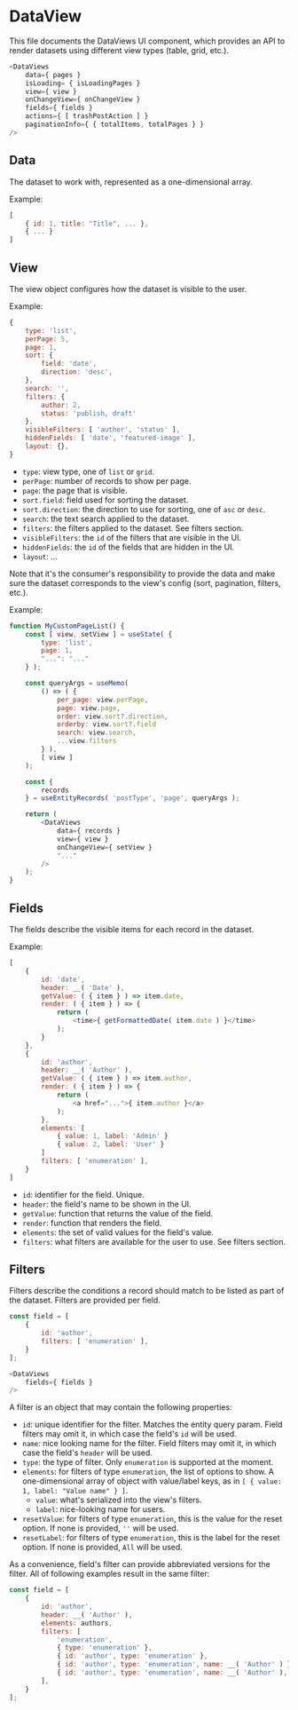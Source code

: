 # DataView

This file documents the DataViews UI component, which provides an API to render datasets using different view types (table, grid, etc.).

```js
<DataViews
	data={ pages }
	isLoading= { isLoadingPages }
	view={ view }
	onChangeView={ onChangeView }
	fields={ fields }
	actions={ [ trashPostAction ] }
	paginationInfo={ { totalItems, totalPages } }
/>
```

## Data

The dataset to work with, represented as a one-dimensional array. 

Example:

```js
[
	{ id: 1, title: "Title", ... },
	{ ... }
]
```

## View

The view object configures how the dataset is visible to the user.

Example:

```js
{
	type: 'list',
	perPage: 5,
	page: 1,
	sort: {
		field: 'date',
		direction: 'desc',
	},
	search: '',
	filters: {
		author: 2,
		status: 'publish, draft'
	},
	visibleFilters: [ 'author', 'status' ],
	hiddenFields: [ 'date', 'featured-image' ],
	layout: {},
}
```

- `type`: view type, one of `list` or `grid`.
- `perPage`: number of records to show per page.
- `page`: the page that is visible.
- `sort.field`: field used for sorting the dataset.
- `sort.direction`: the direction to use for sorting, one of `asc` or `desc`.
- `search`: the text search applied to the dataset.
- `filters`: the filters applied to the dataset. See filters section.
- `visibleFilters`: the `id` of the filters that are visible in the UI.
- `hiddenFields`: the `id` of the fields that are hidden in the UI.
- `layout`: ...

Note that it's the consumer's responsibility to provide the data and make sure the dataset corresponds to the view's config (sort, pagination, filters, etc.).

Example:

```js
function MyCustomPageList() { 
	const [ view, setView ] = useState( {
		type: 'list',
		page: 1,
		"...": "..."
	} );

	const queryArgs = useMemo(
		() => ( {
			per_page: view.perPage,
			page: view.page,
			order: view.sort?.direction,
			orderby: view.sort?.field
			search: view.search,
			...view.filters
		} ),
		[ view ]
	);

	const {
		records
	} = useEntityRecords( 'postType', 'page', queryArgs );

	return (
		<DataViews
			data={ records }
			view={ view }
			onChangeView={ setView }
			"..."
		/>
	);
}
```

## Fields

The fields describe the visible items for each record in the dataset.

Example:

```js
[
	{
		id: 'date',
		header: __( 'Date' ),
		getValue: ( { item } ) => item.date,
		render: ( { item } ) => {
			return (
				<time>{ getFormattedDate( item.date ) }</time>
			);
		}
	},
	{
		id: 'author',
		header: __( 'Author' ),
		getValue: ( { item } ) => item.author,
		render: ( { item } ) => {
			return (
				<a href="...">{ item.author }</a>
			);
		},
		elements: [
			{ value: 1, label: 'Admin' }
			{ value: 2, label: 'User' }
		]
		filters: [ 'enumeration' ],
	}
]
```

- `id`: identifier for the field. Unique.
- `header`: the field's name to be shown in the UI.
- `getValue`: function that returns the value of the field.
- `render`: function that renders the field.
- `elements`: the set of valid values for the field's value.
- `filters`: what filters are available for the user to use. See filters section.

## Filters

Filters describe the conditions a record should match to be listed as part of the dataset. Filters are provided per field.

```js
const field = [
	{
		id: 'author',
		filters: [ 'enumeration' ],
	}
];

<DataViews
	fields={ fields }
/>
```

A filter is an object that may contain the following properties:

- `id`: unique identifier for the filter. Matches the entity query param. Field filters may omit it, in which case the field's `id` will be used.
- `name`: nice looking name for the filter. Field filters may omit it, in which case the field's `header` will be used.
- `type`: the type of filter. Only `enumeration` is supported at the moment.
- `elements`: for filters of type `enumeration`, the list of options to show. A one-dimensional array of object with value/label keys, as in `[ { value: 1, label: "Value name" } ]`.
	- `value`: what's serialized into the view's filters.
	- `label`: nice-looking name for users.
- `resetValue`: for filters of type `enumeration`, this is the value for the reset option. If none is provided, `''` will be used.
- `resetLabel`: for filters of type `enumeration`, this is the label for the reset option. If none is provided, `All` will be used.

As a convenience, field's filter can provide abbreviated versions for the filter. All of following examples result in the same filter:

```js
const field = [
	{
		id: 'author',
		header: __( 'Author' ),
		elements: authors,
		filters: [
			'enumeration',
			{ type: 'enumeration' },
			{ id: 'author', type: 'enumeration' },
			{ id: 'author', type: 'enumeration', name: __( 'Author' ) },
			{ id: 'author', type: 'enumeration', name: __( 'Author' ), elements: authors },
		],
	}
];
```
